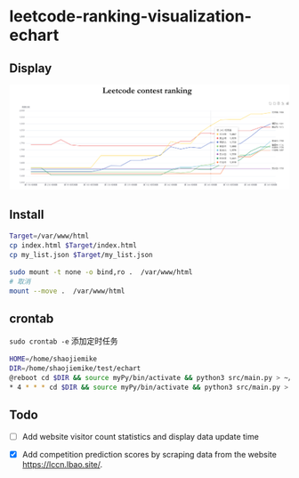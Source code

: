 # leetcode-ranking-visualization-echart

## Display 

![chasing bar](./photos/first.png)

## Install


```bash
Target=/var/www/html
cp index.html $Target/index.html
cp my_list.json $Target/my_list.json
```

```bash
sudo mount -t none -o bind,ro .  /var/www/html
# 取消
mount --move .  /var/www/html
```

## crontab
`sudo crontab -e` 添加定时任务
```bash
HOME=/home/shaojiemike
DIR=/home/shaojiemike/test/echart        
@reboot cd $DIR && source myPy/bin/activate && python3 src/main.py > ~/test/echart.log && cp my_list.json /var/www/html &&echo "reboot" >> ~/test/echarttime.log   
* 4 * * * cd $DIR && source myPy/bin/activate && python3 src/main.py > ~/test/echart.log && cp my_list.json /var/www/html && date >> ~/test/echarttime.log  
```
## Todo

 - [ ] Add website visitor count statistics and display data update time
 - [x] Add competition prediction scores by scraping data from the website https://lccn.lbao.site/.

